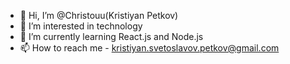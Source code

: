 - 👋 Hi, I’m @Christouu(Kristiyan Petkov)
- 👀 I’m interested in technology
- 🌱 I’m currently learning React.js and Node.js
- 📫 How to reach me - kristiyan.svetoslavov.petkov@gmail.com
